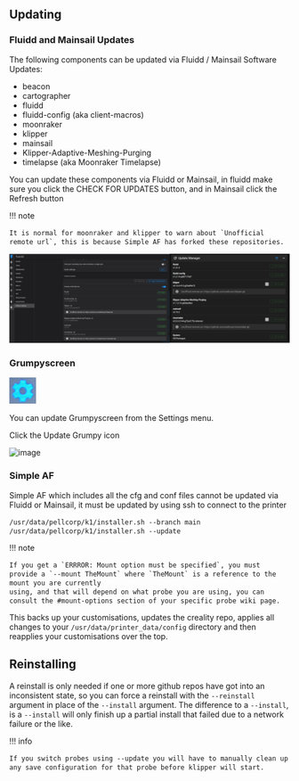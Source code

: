 ## Updating

### Fluidd and Mainsail Updates

The following components can be updated via Fluidd / Mainsail Software Updates:

- beacon
- cartographer
- fluidd
- fluidd-config (aka client-macros)
- moonraker
- klipper
- mainsail
- Klipper-Adaptive-Meshing-Purging
- timelapse (aka Moonraker Timelapse)

You can update these components via Fluidd or Mainsail, in fluidd make sure you click the CHECK FOR UPDATES button, and in Mainsail click the Refresh button

!!! note

    It is normal for moonraker and klipper to warn about `Unofficial remote url`, this is because Simple AF has forked these repositories.

![image](assets/images/update_software.png)

### Grumpyscreen

![image](assets/images/grumpyscreen_settings.png)

You can update Grumpyscreen from the Settings menu.

Click the Update Grumpy icon

![image](assets/images/update_guppyscreen.jpg)

### Simple AF

Simple AF which includes all the cfg and conf files cannot be updated via Fluidd or Mainsail, it must be updated by using ssh to connect to the printer

```
/usr/data/pellcorp/k1/installer.sh --branch main
/usr/data/pellcorp/k1/installer.sh --update
```

!!! note

    If you get a `ERRROR: Mount option must be specified`, you must provide a `--mount TheMount` where `TheMount` is a reference to the mount you are currently
    using, and that will depend on what probe you are using, you can consult the #mount-options section of your specific probe wiki page.

This backs up your customisations, updates the creality repo, applies all changes to your `/usr/data/printer_data/config` directory and then reapplies your customisations over the top.

## Reinstalling

A reinstall is only needed if one or more github repos have got into an inconsistent state, so you can force a reinstall with the `--reinstall` argument in place of the `--install` argument.  The difference to a `--install`, is a `--install` will only finish up a partial install that failed due to a network failure or the like.

!!! info

    If you switch probes using --update you will have to manually clean up any save configuration for that probe before klipper will start.

